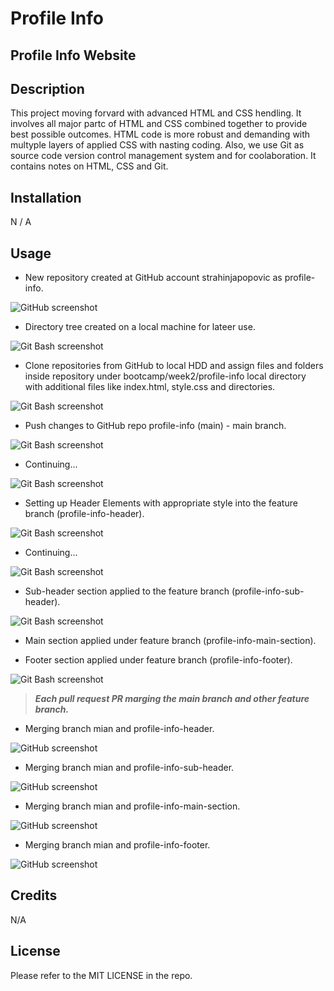 # Profile Info
## Profile Info Website

## Description

This project moving forvard with advanced HTML and CSS hendling. It involves all major partc of HTML and CSS combined together to provide best possible outcomes. HTML code is more robust and demanding with multyple layers of applied CSS with nasting coding. Also, we use Git as source code version control management system and for coolaboration. It contains notes on HTML, CSS and Git.

## Installation

N / A

## Usage

- New repository created at GitHub account strahinjapopovic as profile-info.

![GitHub screenshot](./README-screenshots/new-repository-created-profile-info.PNG)

- Directory tree created on a local machine for lateer use.

![Git Bash screenshot](./README-screenshots/starter-directory-tree-git-bash.PNG)

- Clone repositories from GitHub to local HDD and assign files and folders inside repository under bootcamp/week2/profile-info local directory with additional files like index.html, style.css and directories.

![Git Bash screenshot](./README-screenshots/git-clone-repository-profile-info.PNG)

- Push changes to GitHub repo profile-info (main) - main branch.

![Git Bash screenshot](./README-screenshots/git-maindirectory-and-basecode-settup.PNG)

- Continuing...

![Git Bash screenshot](./README-screenshots/git-maindirectory-and-basecode-settup-2.PNG)

- Setting up Header Elements with appropriate style into the feature branch (profile-info-header).

![Git Bash screenshot](./README-screenshots/git-feature-branch-profile-info-header.PNG)

- Continuing...

![Git Bash screenshot](./README-screenshots/git-feature-branch-profile-info-header-2.PNG)

- Sub-header section applied to the feature branch (profile-info-sub-header).

![Git Bash screenshot](./README-screenshots/git-feature-branch-profile-info-sub-header.PNG)

- Main section applied under feature branch (profile-info-main-section).

- Footer section applied under feature branch (profile-info-footer).

![Git Bash screenshot](./README-screenshots/git-feature-branch-profile-info-footer.PNG)

>***Each pull request PR marging the main branch and other feature branch.***

- Merging branch mian and profile-info-header.

![GitHub screenshot](./README-screenshots/merge-main-and-profile-info-header.PNG)

- Merging branch mian and profile-info-sub-header.

![GitHub screenshot](./README-screenshots/merge-main-and-profile-info-sub-header.PNG)

- Merging branch mian and profile-info-main-section.

![GitHub screenshot](./README-screenshots/merge-main-and-profile-info-main-section.PNG)

- Merging branch mian and profile-info-footer.

![GitHub screenshot](./README-screenshots/merge-main-and-profile-info-footer.PNG)

## Credits

N/A

## License

Please refer to the MIT LICENSE in the repo.
